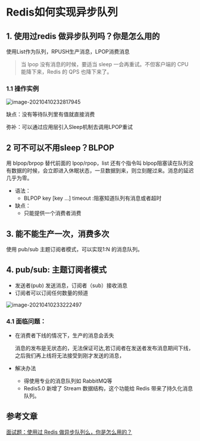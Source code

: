 # Redis如何实现异步队列

## 1. 使用过redis 做异步队列吗？你是怎么用的

使用List作为队列，RPUSH生产消息，LPOP消费消息

>当 lpop 没有消息的时候，要适当 sleep 一会再重试。不但客户端的 CPU 能降下来，Redis 的 QPS 也降下来了。

### 1.1 操作实例

![image-20210410232817945](https://zszblog.oss-cn-beijing.aliyuncs.com/zszblog/blogimage-master/image-20210410232817945.png)

缺点：没有等待队列里有值就直接消费

弥补：可以通过应用层引入Sleep机制去调用LPOP重试

## 2 可不可以不用sleep？BLPOP

用 blpop/brpop 替代前面的 lpop/rpop，list 还有个指令叫 blpop阻塞读在队列没有数据的时候，会立即进入休眠状态，一旦数据到来，则立刻醒过来。消息的延迟几乎为零。

- 语法：
  - BLPOP key [key ...] timeout :阻塞知道队列有消息或者超时
- 缺点：
  - 只能提供一个消费者消费

## 3. 能不能生产一次，消费多次

使用 pub/sub 主题订阅者模式，可以实现1:N 的消息队列。

## 4. pub/sub: 主题订阅者模式

- 发送者(pub) 发送消息，订阅者（sub）接收消息
- 订阅者可以订阅任何数量的频道

![image-20210410233222497](https://zszblog.oss-cn-beijing.aliyuncs.com/zszblog/blogimage-master/image-20210410233222497.png)

### 4.1 面临问题：

- 在消费者下线的情况下，生产的消息会丢失

  消息的发布是无状态的，无法保证可达,若订阅者在发送者发布消息期间下线，之后我们再上线将无法接受到刚才发送的消息，

- 解决办法
  - 得使用专业的消息队列如 RabbitMQ等
  - Redis5.0 新增了 Stream 数据结构，这个功能给 Redis 带来了持久化消息队列。

## 参考文章

[面试题：使用过 Redis 做异步队列么，你是怎么用的？](https://www.cnblogs.com/dalianpai/p/14333404.html)
